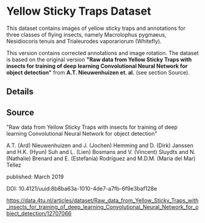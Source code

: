 # Yellow Sticky Traps Dataset
This dataset contains images of yellow sticky traps and annotations for three classes of flying insects, namely Macrolophus pygmaeus, Nesidiocoris tenuis and Trialeurodes vaporariorum (Whitefly).

This version contains corrected annotations and image rotation.
The dataset is based on the original version **"Raw data from Yellow Sticky Traps with insects for training of deep learning Convolutional Neural Network for object detection"** from **A.T. Nieuwenhuizen et. al.** (see section Source).

## Details


## Source
"Raw data  from Yellow Sticky Traps with insects for training of deep learning Convolutional Neural Network for object detection"

A.T. (Ard) Nieuwenhuizen and J. (Jochen) Hemming and D. (Dirk) Janssen and H.K. (Hyun) Suh and L. (Lien) Bosmans and V. (Vincent) Sluydts and N. (Nathalie) Brenard and E. (Estefanía) Rodríguez and M.D.M. (Maria del Mar) Tellez

published: March 2019

DOI: 10.4121/uuid:8b8ba63a-1010-4de7-a7fb-6f9e3baf128e

https://data.4tu.nl/articles/dataset/Raw_data_from_Yellow_Sticky_Traps_with_insects_for_training_of_deep_learning_Convolutional_Neural_Network_for_object_detection/12707066